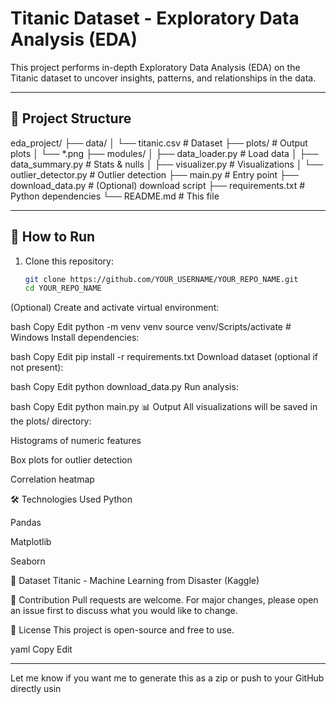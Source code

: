 # Titanic Dataset - Exploratory Data Analysis (EDA)

This project performs in-depth Exploratory Data Analysis (EDA) on the Titanic dataset to uncover insights, patterns, and relationships in the data.

---

## 📁 Project Structure
eda_project/
├── data/
│ └── titanic.csv # Dataset
├── plots/ # Output plots
│ └── *.png
├── modules/
│ ├── data_loader.py # Load data
│ ├── data_summary.py # Stats & nulls
│ ├── visualizer.py # Visualizations
│ └── outlier_detector.py # Outlier detection
├── main.py # Entry point
├── download_data.py # (Optional) download script
├── requirements.txt # Python dependencies
└── README.md # This file

---

## 🚀 How to Run

1. Clone this repository:
   ```bash
   git clone https://github.com/YOUR_USERNAME/YOUR_REPO_NAME.git
   cd YOUR_REPO_NAME
(Optional) Create and activate virtual environment:

bash
Copy
Edit
python -m venv venv
source venv/Scripts/activate  # Windows
Install dependencies:

bash
Copy
Edit
pip install -r requirements.txt
Download dataset (optional if not present):

bash
Copy
Edit
python download_data.py
Run analysis:

bash
Copy
Edit
python main.py
📊 Output
All visualizations will be saved in the plots/ directory:

Histograms of numeric features

Box plots for outlier detection

Correlation heatmap

🛠️ Technologies Used
Python

Pandas

Matplotlib

Seaborn

📌 Dataset
Titanic - Machine Learning from Disaster (Kaggle)

🤝 Contribution
Pull requests are welcome. For major changes, please open an issue first to discuss what you would like to change.

📄 License
This project is open-source and free to use.

yaml
Copy
Edit

---

Let me know if you want me to generate this as a zip or push to your GitHub directly usin